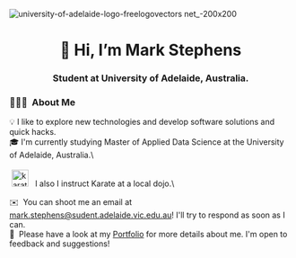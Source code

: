 ![university-of-adelaide-logo-freelogovectors net_-200x200](https://user-images.githubusercontent.com/90998903/229693112-909d3fd9-6279-4e2e-8c39-a2fc10988f0d.png)
<h1 align="center"> 👋 Hi, I’m Mark Stephens</h1>
<h3 align="center">Student at University of Adelaide, Australia.</h3> 

### 👨🏻‍💻 &nbsp;About Me

💡 I like to explore new technologies and develop software solutions and quick hacks.\
🎓 I'm currently studying Master of Applied Data Science at the University of Adelaide, Australia.\
<p align="left">
	<img title="karate" alt="karate" src="https://user-images.githubusercontent.com/90998903/229693125-e6bc23cf-9f2a-4a39-b4f3-51b448e690f2.png" width="30" height="30" style="vertical-align:down; margin:4px"/>  &nbsp;I also I instruct Karate at a local dojo.\
</p> 

✉️ &nbsp;You can shoot me an email at mark.stephens@sudent.adelaide.vic.edu.au! I'll try to respond as soon as I can.\
📄 &nbsp;Please have a look at my [Portfolio](https://sites.google.com/view/markstephens-datascience/data-science-projects) for more details about me. I'm open to feedback and suggestions!
<!---
MarkStephens060482/MarkStephens060482 is a ✨ special ✨ repository because its `README.md` (this file) appears on your GitHub profile.
You can click the Preview link to take a look at your changes.
--->


